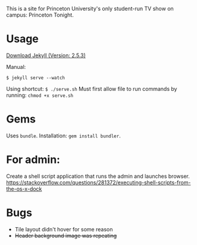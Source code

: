 This is a site for Princeton University's only student-run TV show on campus: Princeton Tonight.

# Usage
[Download Jekyll (Version: 2.5.3)](https://jekyllrb.com/docs/installation/)

Manual:
```
$ jekyll serve --watch
```

Using shortcut:
`$ ./serve.sh`
Must first allow file to run commands by running: `chmod +x serve.sh`

# Gems
Uses `bundle`. Installation: `gem install bundler`.

# For admin:
Create a shell script application that runs the admin and launches browser.  
https://stackoverflow.com/questions/281372/executing-shell-scripts-from-the-os-x-dock

# Bugs
* Tile layout didn't hover for some reason
* ~~Header background image was repeating~~

